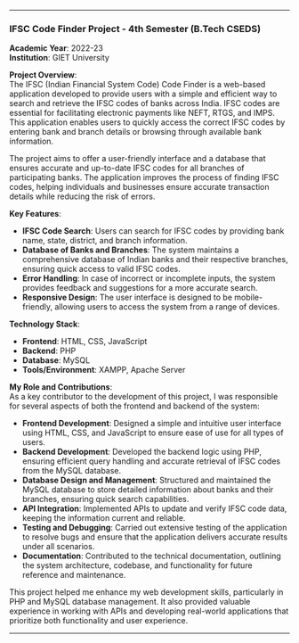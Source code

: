 
---

### **IFSC Code Finder Project - 4th Semester (B.Tech CSEDS)**  
**Academic Year**: 2022-23  
**Institution**: GIET University

**Project Overview**:  
The IFSC (Indian Financial System Code) Code Finder is a web-based application developed to provide users with a simple and efficient way to search and retrieve the IFSC codes of banks across India. IFSC codes are essential for facilitating electronic payments like NEFT, RTGS, and IMPS. This application enables users to quickly access the correct IFSC codes by entering bank and branch details or browsing through available bank information.

The project aims to offer a user-friendly interface and a database that ensures accurate and up-to-date IFSC codes for all branches of participating banks. The application improves the process of finding IFSC codes, helping individuals and businesses ensure accurate transaction details while reducing the risk of errors.

**Key Features**:  
- **IFSC Code Search**: Users can search for IFSC codes by providing bank name, state, district, and branch information.
- **Database of Banks and Branches**: The system maintains a comprehensive database of Indian banks and their respective branches, ensuring quick access to valid IFSC codes.
- **Error Handling**: In case of incorrect or incomplete inputs, the system provides feedback and suggestions for a more accurate search.
- **Responsive Design**: The user interface is designed to be mobile-friendly, allowing users to access the system from a range of devices.

**Technology Stack**:  
- **Frontend**: HTML, CSS, JavaScript  
- **Backend**: PHP  
- **Database**: MySQL  
- **Tools/Environment**: XAMPP, Apache Server  

**My Role and Contributions**:  
As a key contributor to the development of this project, I was responsible for several aspects of both the frontend and backend of the system:
- **Frontend Development**: Designed a simple and intuitive user interface using HTML, CSS, and JavaScript to ensure ease of use for all types of users.
- **Backend Development**: Developed the backend logic using PHP, ensuring efficient query handling and accurate retrieval of IFSC codes from the MySQL database.
- **Database Design and Management**: Structured and maintained the MySQL database to store detailed information about banks and their branches, ensuring quick search capabilities.
- **API Integration**: Implemented APIs to update and verify IFSC code data, keeping the information current and reliable.
- **Testing and Debugging**: Carried out extensive testing of the application to resolve bugs and ensure that the application delivers accurate results under all scenarios.
- **Documentation**: Contributed to the technical documentation, outlining the system architecture, codebase, and functionality for future reference and maintenance.

This project helped me enhance my web development skills, particularly in PHP and MySQL database management. It also provided valuable experience in working with APIs and developing real-world applications that prioritize both functionality and user experience.

---
